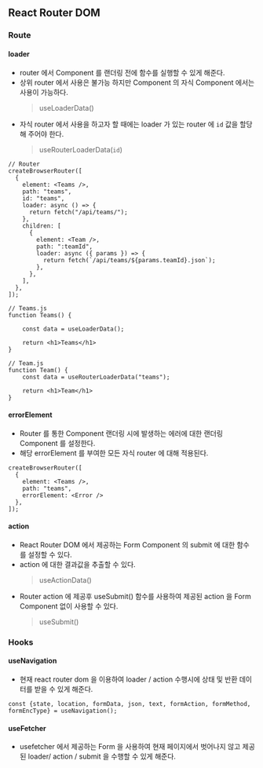 ## React Router DOM

### Route

#### loader

- router 에서 Component 를 랜더링 전에 함수를 실행할 수 있게 해준다.
- 상위 router 에서 사용은 불가능 하지만 Component 의 자식 Component 에서는 사용이 가능하다.
  > useLoaderData()
- 자식 router 에서 사용을 하고자 할 때에는 loader 가 있는 router 에 `id` 값을 할당해 주어야 한다.
  > useRouterLoaderData(`id`)


```
// Router
createBrowserRouter([
  {
    element: <Teams />,
    path: "teams",
    id: "teams",
    loader: async () => {
      return fetch("/api/teams/");
    },
    children: [
      {
        element: <Team />,
        path: ":teamId",
        loader: async ({ params }) => {
          return fetch(`/api/teams/${params.teamId}.json`);
        },
      },
    ],
  },
]);

// Teams.js
function Teams() {

    const data = useLoaderData();

    return <h1>Teams</h1>
}

// Team.js
function Team() {
    const data = useRouterLoaderData("teams");

    return <h1>Team</h1>
}

```

#### errorElement
- Router 를 통한 Component 랜더링 시에 발생하는 에러에 대한 랜더링 Component 를 설정한다.
- 해당 errorElement 를 부여한 모든 자식 router 에 대해 적용된다.

```
createBrowserRouter([
  {
    element: <Teams />,
    path: "teams",
    errorElement: <Error />
  },
]);
```

#### action
- React Router DOM 에서 제공하는 Form Component 의 submit 에 대한 함수를 설정할 수 있다.
- action 에 대한 결과값을 추출할 수 있다.
  > useActionData()
- Router action 에 제공후 useSubmit() 함수를 사용하여 제공된 action 을 Form Component 없이 사용할 수 있다.
  > useSubmit()


### Hooks

#### useNavigation
- 현재 react router dom 을 이용하여 loader / action 수행시에 상태 및 반환 데이터를 받을 수 있게 해준다.

```
const {state, location, formData, json, text, formAction, formMethod, formEncType} = useNavigation();
```

#### useFetcher
- usefetcher 에서 제공하는 Form 을 사용하여 현재 페이지에서 벗어나지 않고 제공된 loader/ action / submit 을 수행할 수 있게 해준다.
